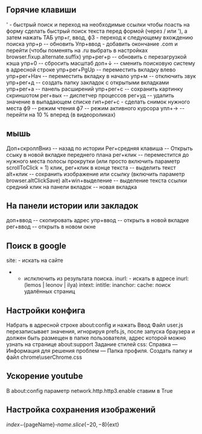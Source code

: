 

## Горячие клавиши
' - быстрый поиск и переход на необходимые ссылки
чтобы поасть на форму сделать быстрый поиск текста перед формой (через / или '), а затем нажать ТАБ
упр+г, ввод, ф3 - переход к следующему вхождению поиска
упр+р -- обновить
Упр+ввод - добавить окончание .com и перейти (чтобы поменять на .ru выбрать  в настройках browser.fixup.alternate.suffix)
упр+рег+р -- обновить с перезагрузкой кэша
упр+0 -- сбросить масштаб
доп+↓  -- сменить поисковую систему в адресной строке
упр+рег+PgUp -- переместить вкладку влево
упр+рег+Нач -- переместить вкладку в начало
упр+м -- отключить звук
упр+рег+д -- создать папку закладок с открытыми вкладками
упр+рег+а -- панель расширений
упр+рег+с -- сохранить картинку скриншотом
рег+вых -- диспетчер процессов
рег+уд -- удалить значение в выпадающем списке
гип+рег+с - сделать снимок нужного места
ф9 -- режим чтения
ф7 -- режим активного курсора
упл+→ -- перейти на 10 % вперед (в видеороликах)

## мышь
Доп+скроллВниз -- назад по истории
Рег+средняя клавиша -- Открыть ссыку в новой вкладке переднего плана
рег+клик -- переместится до нужного места полосы прокрутки (или просто включить параметр scrollToClick = 1)
клик, рег+клик в конце текста -- выделить текст
alt+клик  -- сохранить изображение или ссылку (включить параметр browser.altClickSave)
alt+win+выделение -- выделение текста ссылки
средний клик на панели вкладок -- новая вкладка

## На панели истории или закладок
доп+ввод -- скопировать адрес
упр+ввод -- открыть в новой вкладке
рег+ввод -- открыть в новом окне

## Поиск в google
site: - искать на сайте
-  - ислключить из результата поиска.
inurl: - искать в адресе
inurl:(lemos | leonov | ilya)
intext:
intitle:
inanchor:
cache: поиск удалённых страниц

## Настройки конфига
Набрать в адресной строке about:config и нажать Ввод
Файл user.js перезаписывает значения, игнорируя prefs.js, после запуска браузера и должен быть размещен в папке пользователя, адрес которой можно узнать на странице about:support
Задание стилей css: Справка — Информация для решения проблем — Папка профиля. Создать папку и файл chrome\userChrome.css

## Ускорение youtube
В about:config параметр network.http.http3.enable ставим в True

## Настройка сохранения изображений 
${index}-${pageName}-${name.slice(-20, -8)}${ext}

